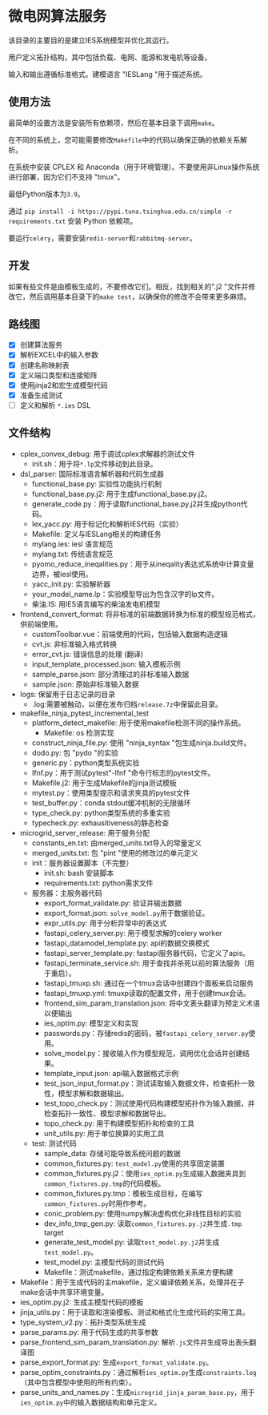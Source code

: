 
# 微电网算法服务

该目录的主要目的是建立IES系统模型并优化其运行。

用户定义拓扑结构，其中包括负载、电网、能源和发电机等设备。

输入和输出遵循标准格式。建模语言 "IESLang "用于描述系统。

## 使用方法

最简单的设置方法是安装所有依赖项，然后在基本目录下调用`make`。

在不同的系统上，您可能需要修改`Makefile`中的代码以确保正确的依赖关系解析。

在系统中安装 CPLEX 和 Anaconda（用于环境管理）。不要使用非Linux操作系统进行部署，因为它们不支持 "tmux"。

最低Python版本为`3.9`。

通过 `pip install -i https://pypi.tuna.tsinghua.edu.cn/simple -r requirements.txt` 安装 Python 依赖项。

要运行`celery`，需要安装`redis-server`和`rabbitmq-server`。

## 开发

如果有些文件是由模板生成的，不要修改它们。相反，找到相关的".j2 "文件并修改它，然后调用基本目录下的`make test`，以确保你的修改不会带来更多麻烦。

## 路线图

* [x] 创建算法服务
* [x] 解析EXCEL中的输入参数
* [x] 创建名称映射表
* [x] 定义端口类型和连接矩阵
* [x] 使用jinja2和宏生成模型代码
* [x] 准备生成测试
* [ ] 定义和解析 `*.ies` DSL

## 文件结构

- cplex_convex_debug: 用于调试cplex求解器的测试文件
    - init.sh：用于将`*.lp`文件移动到此目录。
- dsl_parser: 国际标准语言解析器和代码生成器
    - functional_base.py: 实验性功能执行机制
    - functional_base.py.j2: 用于生成functional_base.py.j2。
    - generate_code.py：用于读取functional_base.py.j2并生成python代码。
    - lex_yacc.py: 用于标记化和解析IES代码（实验）
    - Makefile: 定义与IESLang相关的构建任务
    - mylang.ies: iesl 语言规范
    - mylang.txt: 传统语言规范
    - pyomo_reduce_ineqalities.py：用于从ineqality表达式系统中计算变量边界，被iesl使用。
    - yacc_init.py: 实验解析器
    - your_model_name.lp：实验模型导出为包含汉字的lp文件。
    - 柴油.IS: 用IES语言编写的柴油发电机模型
- frontend_convert_format: 将非标准的前端数据转换为标准的模型规范格式，供前端使用。
    - customToolbar.vue：前端使用的代码，包括输入数据构造逻辑
    - cvt.js: 非标准输入格式转换
    - error_cvt.js: 错误信息的处理 (翻译)
    - input_template_processed.json: 输入模板示例
    - sample_parse.json: 部分清理过的非标准输入数据
    - sample.json: 原始非标准输入数据
- logs: 保留用于日志记录的目录
    - .log:需要被触动，以便在发布归档`release.7z`中保留此目录。
- makefile_ninja_pytest_incremental_test
    - platform_detect_makefile: 用于使用makefile检测不同的操作系统。
        - Makefile: os 检测实现
    - construct_ninja_file.py: 使用 "ninja_syntax "包生成ninja.build文件。
    - dodo.py: 包 "pydo "的实验
    - generic.py：python类型系统实验
    - lfnf.py：用于测试pytest"-lfnf "命令行标志的pytest文件。
    - Makefile.j2: 用于生成Makefile的jinja测试模板
    - mytest.py：使用类型提示和请求夹具的pytest文件
    - test_buffer.py：conda stdout缓冲机制的无限循环
    - type_check.py: python类型系统的多重实验
    - typecheck.py: exhausitiveness的静态检查
- microgrid_server_release: 用于服务分配
    - constants_en.txt: 由merged_units.txt导入的常量定义
    - merged_units.txt: 包 "pint "使用的修改过的单元定义
    - init：服务器设置脚本（不完整）
        - init.sh: bash 安装脚本
        - requirements.txt: python需求文件
    - 服务器：主服务器代码
        - export_format_validate.py: 验证并输出数据
        - export_format.json: `solve_model.py`用于数据验证。
        - expr_utils.py: 用于分析异常中的表达式
        - fastapi_celery_server.py: 用于模型求解的celery worker
        - fastapi_datamodel_template.py: api的数据交换模式
        - fastapi_server_template.py: fastapi服务器代码，它定义了apis。
        - fastapi_terminate_service.sh: 用于查找并杀死以前的算法服务（用于重启）。
        - fastapi_tmuxp.sh: 通过在一个tmux会话中创建四个面板来启动服务
        - fastapi_tmuxp.yml: tmuxp读取的配置文件，用于创建tmux会话。
        - frontend_sim_param_translation.json: 将中文表头翻译为预定义术语以便输出
        - ies_optim.py: 模型定义和实现
        - passwords.py：存储redis的密码，被`fastapi_celery_server.py`使用。
        - solve_model.py：接收输入作为模型规范，调用优化会话并创建结果。
        - template_input.json: api输入数据格式示例
        - test_json_input_format.py：测试读取输入数据文件，检查拓扑一致性，模型求解和数据输出。
        - test_topo_check.py：测试使用代码构建模型拓扑作为输入数据，并检查拓扑一致性、模型求解和数据导出。
        - topo_check.py: 用于构建模型拓扑和检查的工具
        - unit_utils.py: 用于单位换算的实用工具
    - test: 测试代码
        - sample_data: 存储可能导致系统问题的数据
        - common_fixtures.py: `test_model.py`使用的共享固定装置
        - common_fixtures.py.j2：使用`ies_optim.py`生成输入数据夹具到`common_fixtures.py.tmp`的代码模板。
        - common_fixtures.py.tmp：模板生成目标，在编写`common_fixtures.py`时用作参考。
        - conic_problem.py: 使用numpy解决虚构优化非线性目标的实验
        - dev_info_tmp_gen.py: 读取`common_fixtures.py.j2`并生成`.tmp` target
        - generate_test_model.py: 读取`test_model.py.j2`并生成`test_model.py`。
        - test_model.py: 主模型代码的测试代码
        - Makefile：测试makefile，通过指定构建依赖关系来方便构建
- Makefile：用于生成代码的主makefile，定义编译依赖关系，处理并在子make会话中共享环境变量。
- ies_optim.py.j2: 生成主模型代码的模板
- jinja_utils.py：用于读取和渲染模板、测试和格式化生成代码的实用工具。
- type_system_v2.py：拓扑类型系统生成
- parse_params.py: 用于代码生成的共享参数
- parse_frontend_sim_param_translation.py: 解析`.js`文件并生成导出表头翻译图
- parse_export_format.py: 生成`export_format_validate.py`。
- parse_optim_constraints.py：通过解析`ies_optim.py`生成`constraints.log`（其中包含模型中使用的所有约束）。
- parse_units_and_names.py：生成`microgrid_jinja_param_base.py`，用于`ies_optim.py`中的输入数据结构和单元定义。